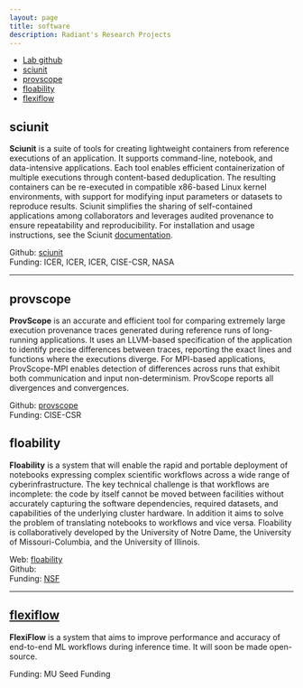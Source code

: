 ```yaml
---
layout: page
title: software
description: Radiant's Research Projects 
---
```


<div class="navbar">
    <div class="navbar-inner">
        <ul class="nav">
            <li><a href="https://github.com/radiant-systems-lab/">Lab github</a></li>
            <li><a href="#sciunit">sciunit</a></li>
            <li><a href="#provscope">provscope</a></li>
            <li><a href="#floability">floability</a></li>
            <li><a href="#flexiflow">flexiflow</a></li>
        </ul>
    </div>
</div>



## sciunit


**Sciunit** is a suite of tools for creating lightweight containers from reference executions of an application. It supports command-line, notebook, and data-intensive applications. Each tool enables efficient containerization of multiple executions through content-based deduplication. The resulting containers can be re-executed in compatible x86-based Linux kernel environments, with support for modifying input parameters or datasets to reproduce results. Sciunit simplifies the sharing of self-contained applications among collaborators and leverages audited provenance to ensure repeatability and reproducibility. For installation and usage instructions, see the Sciunit [documentation](<https://github.com/depaul-dice/sciunit/wiki>).

<!--For latest research papers and publications on this project, visit `here <https://dice.cs.depaul.edu/publications>`_.-->

Github: <a href="https://sciunit.github.io/">sciunit</a> <br>
Funding: ICER, ICER, ICER, CISE-CSR, NASA 

------------
## provscope

**ProvScope** is an accurate and efficient tool for comparing extremely large execution provenance traces generated during reference runs of long-running applications. It uses an LLVM-based specification of the application to identify precise differences between traces, reporting the exact lines and functions where the executions diverge. For MPI-based applications, ProvScope-MPI enables detection of differences across runs that exhibit both communication and input non-determinism. ProvScope reports all divergences and convergences. 

Github: <a href="https://sciunit.github.io/">provscope</a> <br> 
Funding: CISE-CSR


## floability

**Floability** is a system that will enable the rapid and portable deployment of notebooks expressing complex scientific workflows across a wide range of cyberinfrastructure. The key technical challenge is that workflows are incomplete: the code by itself cannot be moved between facilities without accurately capturing the software dependencies, required datasets, and capabilities of the underlying cluster hardware. In addition it aims to solve the problem of translating notebooks to workflows and vice versa. Floability is collaboratively developed by the University of Notre Dame, the University of Missouri-Columbia, and the University of Illinois.

Web: <a href="https://floability.github.io">floability</a> <br>
Github: <br>
Funding: <a href="">NSF</a>  

-------------
## <a href="/softwares/flexiflow/">flexiflow</a>

**FlexiFlow** is a system that aims to improve performance and accuracy of end-to-end ML workflows during inference time. 
It will soon be made open-source. 

Funding: MU Seed Funding
